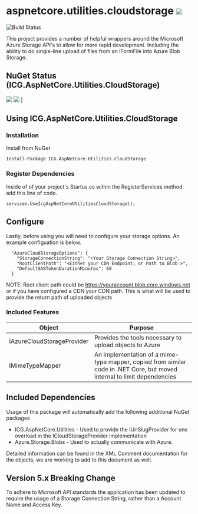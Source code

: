 # aspnetcore.utilities.cloudstorage ![](https://img.shields.io/github/license/iowacomputergurus/aspnetcore.utilities.cloudstorage.svg)

![Build Status](https://github.com/IowaComputerGurus/netcore.utilities/actions/workflows/ci-build.yml/badge.svg)

This project provides a number of helpful wrappers around the Microsoft Azure Storage API's to allow for more rapid development.  Including the ability to do single-line upload of files from an IFormFile into Azure Blob Storage.

## NuGet Status (ICG.AspNetCore.Utilities.CloudStorage)

![](https://img.shields.io/nuget/v/icg.aspnetcore.utilities.cloudstorage.svg) ![](https://img.shields.io/nuget/dt/icg.aspnetcore.utilities.cloudstorage.svg) |

## Using ICG.AspNetCore.Utilities.CloudStorage

### Installation

Install from NuGet

```
Install-Package ICG.AspNetCore.Utilities.CloudStorage
```
### Register Dependencies

Inside of of your project's Startus.cs within the RegisterServices method add this line of code.

```
services.UseIcgAspNetCoreUtilitiesCloudStorage();
```

## Configure

Lastly, before using you will need to configure your storage options.  An example configuation is below.

```
  "AzureCloudStorageOptions": {
    "StorageConnectionString": "<Your Storage Connection String>",
    "RootClientPath": "<Either your CDN Endpoint, or Path to Blob >",
    "DefaultSASTokenDurationMinutes": 60
  }
```

NOTE: Root client path could be https://youraccount.blob.core.windows.net or if you have configured a CDN your CDN path.  This is what will be used to provide the return path of uploaded objects

### Included Features

| Object | Purpose |
| ---- | --- |
| IAzureCloudStorageProvider | Provides the tools necessary to upload objects to Azure |
| IMimeTypeMapper | An implementation of a mime-type mapper, copied from similar code in .NET Core, but moved internal to limit dependencies

## Included Dependencies

Usage of this package will automatically add the following additional NuGet packages

* ICG.AspNetCore.Utilities - Used to provide the IUrlSlugProvider for one overload in the ICloudStorageProvider implementation
* Azure.Storage.Blobs - Used to actually communicate with Azure.

Detailed information can be found in the XML Comment documentation for the objects, we are working to add to this document as well.

## Version 5.x Breaking Change

To adhere to Microsoft API standards the application has been updated to require the usage of a Storage Connection String, rather than a Account Name and Access Key.